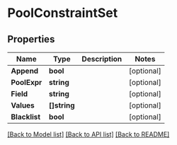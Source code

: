 # PoolConstraintSet

## Properties
Name | Type | Description | Notes
------------ | ------------- | ------------- | -------------
**Append** | **bool** |  | [optional] 
**PoolExpr** | **string** |  | [optional] 
**Field** | **string** |  | [optional] 
**Values** | **[]string** |  | [optional] 
**Blacklist** | **bool** |  | [optional] 

[[Back to Model list]](../README.md#documentation-for-models) [[Back to API list]](../README.md#documentation-for-api-endpoints) [[Back to README]](../README.md)


